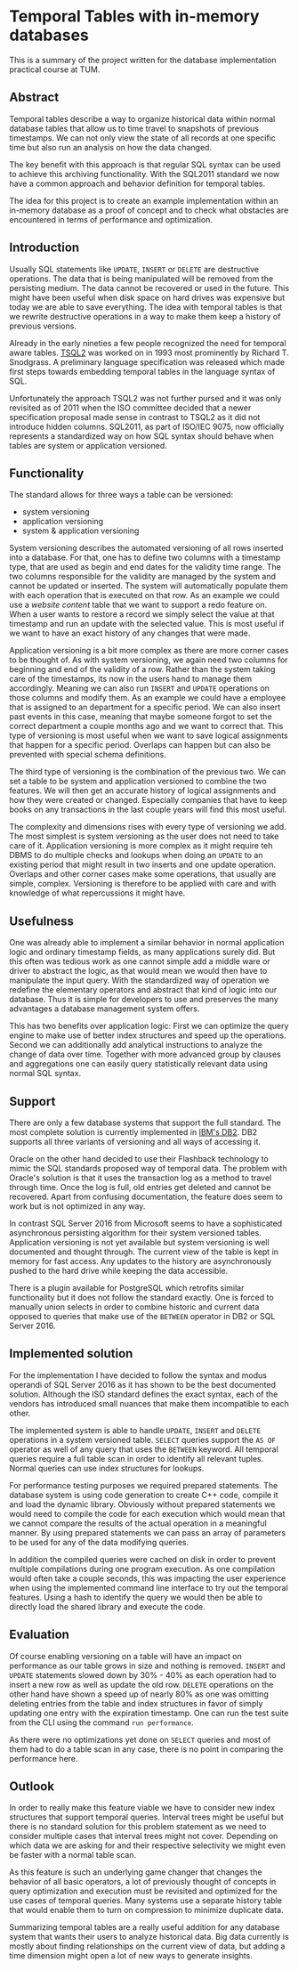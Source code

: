 # Temporal Tables with in-memory databases
This is a summary of the project written for the database implementation practical course at TUM.

## Abstract
Temporal tables describe a way to organize historical data within normal database tables that allow us to time travel to snapshots of previous timestamps. We can not only view the state of all records at one specific time but also run an analysis on how the data changed.

The key benefit with this approach is that regular SQL syntax can be used to achieve this archiving functionality. With the SQL2011 standard we now have a common approach and behavior definition for temporal tables.

The idea for this project is to create an example implementation within an in-memory database as a proof of concept and to check what obstacles are encountered in terms of performance and optimization.

## Introduction
Usually SQL statements like ```UPDATE```, ```INSERT``` or  ```DELETE``` are destructive operations. The data that is being manipulated will be removed from the persisting medium. The data cannot be recovered or used in the future. This might have been useful when disk space on hard drives was expensive but today we are able to save everything. The idea with temporal tables is that we rewrite destructive operations in a way to make them keep a history of previous versions.

Already in the early nineties a few people recognized the need for temporal aware tables. [TSQL2](https://www2.cs.arizona.edu/~rts/tsql2.html) was worked on in 1993 most prominently by Richard T. Snodgrass. A preliminary language specification was released which made first steps towards embedding temporal tables in the language syntax of SQL.

Unfortunately the approach TSQL2 was not further pursed and it was only revisited as of 2011 when the ISO committee decided that a newer specification proposal made sense in contrast to TSQL2 as it did not introduce hidden columns. SQL2011, as part of ISO/IEC 9075, now officially represents a standardized way on how SQL syntax should behave when tables are system or application versioned.

## Functionality
The standard allows for three ways a table can be versioned:
* system versioning
* application versioning
* system & application versioning

System versioning describes the automated versioning of all rows inserted into a database. For that, one has to define two columns with a timestamp type, that are used as begin and end dates for the validity time range. The two columns responsible for the validity are managed by the system and cannot be updated or inserted. The system will automatically populate them with each operation that is executed on that row. As an example we could use a *website content* table that we want to support a redo feature on. When a user wants to restore a record we simply select the value at that timestamp and run an update with the selected value. This is most useful if we want to have an exact history of any changes that were made.

Application versioning is a bit more complex as there are more corner cases to be thought of. As with system versioning, we again need two columns for beginning and end of the validity of a row. Rather than the system taking care of the timestamps, its now in the users hand to manage them accordingly. Meaning we can also run ```INSERT``` and ```UPDATE``` operations on those columns and modify them. As an example we could have a employee that is assigned to an department for a specific period. We can also insert past events in this case, meaning that maybe someone forgot to set the correct department a couple months ago and we want to correct that. This type of versioning is most useful when we want to save logical assignments that happen for a specific period. Overlaps can happen but can also be prevented with special schema definitions.

The third type of versioning is the combination of the previous two. We can set a table to be system and application versioned to combine the two features. We will then get an accurate history of logical assignments and how they were created or changed. Especially companies that have to keep books on any transactions in the last couple years will find this most useful.

The complexity and dimensions rises with every type of versioning we add. The most simplest is system versioning as the user does not need to take care of it. Application versioning is more complex as it might require teh DBMS to do multiple checks and lookups when doing an ```UPDATE``` to an existing period that might result in two inserts and one update operation. Overlaps and other corner cases make some operations, that usually are simple, complex. Versioning is therefore to be applied with care and with knowledge of what repercussions it might have.

## Usefulness
One was already able to implement a similar behavior in normal application logic and ordinary timestamp fields, as many applications surely did. But this often was tedious work as one cannot simple add a middle ware or driver to abstract the logic, as that would mean we would then have to manipulate the input query. With the standardized way of operation we redefine the elementary operators and abstract that kind of logic into our database. Thus it is simple for developers to use and preserves the many advantages a database management system offers.

This has two benefits over application logic: First we can optimize the query engine to make use of better index structures and speed up the operations. Second we can additionally add analytical instructions to analyze the change of data over time. Together with more advanced group by clauses and aggregations one can easily query statistically relevant data using normal SQL syntax.

## Support
There are only a few database systems that support the full standard. The most complete solution is currently implemented in [IBM's DB2](https://www.ibm.com/developerworks/data/library/techarticle/dm-1204whatsnewdb210/index.html). DB2 supports all three variants of versioning and all ways of accessing it.

Oracle on the other hand decided to use their Flashback technology to mimic the SQL standards proposed way of temporal data. The problem with Oracle's solution is that it uses the transaction log as a method to travel through time. Once the log is full, old entries get deleted and cannot be recovered. Apart from confusing documentation, the feature does seem to work but is not optimized in any way.

In contrast SQL Server 2016 from Microsoft seems to have a sophisticated asynchronous persisting algorithm for their system versioned tables. Application versioning is not yet available but system versioning is well documented and thought through. The current view of the table is kept in memory for fast access. Any updates to the history are asynchronously pushed to the hard drive while keeping the data accessible.

There is a plugin available for PostgreSQL which retrofits similar functionality but it does not follow the standard exactly. One is forced to manually union selects in order to combine historic and current data opposed to queries that make use of the ```BETWEEN``` operator in DB2 or SQL Server 2016.

## Implemented solution
For the implementation I have decided to follow the syntax and modus operandi of SQL Server 2016 as it has shown to be the best documented solution. Although the ISO standard defines the exact syntax, each of the vendors has introduced small nuances that make them incompatible to each other.

The implemented system is able to handle ```UPDATE```, ```INSERT``` and  ```DELETE``` operations in a system versioned table. ```SELECT``` queries support the ```AS OF``` operator as well of any query that uses the ```BETWEEN``` keyword. All temporal queries require a full table scan in order to identify all relevant tuples. Normal queries can use index structures for lookups.

For performance testing purposes we required prepared statements. The database system is using code generation to create C++ code, compile it and load the dynamic library. Obviously without prepared statements we would need to compile the code for each execution which would mean that we cannot compare the results of the actual operation in a meaningful manner. By using prepared statements we can pass an array of parameters to be used for any of the data modifying queries.

In addition the compiled queries were cached on disk in order to prevent multiple compilations during one program execution. As one compilation would often take a couple seconds, this was impacting the user experience when using the implemented command line interface to try out the temporal features. Using a hash to identify the query we would then be able to directly load the shared library and execute the code.

## Evaluation
Of course enabling versioning on a table will have an impact on performance as our table grows in size and nothing is removed. ```INSERT``` and ```UPDATE``` statements slowed down by 30% - 40% as each operation had to insert a new row as well as update the old row. ```DELETE``` operations on the other hand have shown a speed up of nearly 80% as one was omitting deleting entries from the table and index structures in favor of simply updating one entry with the expiration timestamp. One can run the test suite from the CLI using the command ```run performance```.

As there were no optimizations yet done on ```SELECT``` queries and most of them had to do a table scan in any case, there is no point in comparing the performance here.

## Outlook
In order to really make this feature viable we have to consider new index structures that support temporal queries. Interval trees might be useful but there is no standard solution for this problem statement as we need to consider multiple cases that interval trees might not cover. Depending on which data we are asking for and their respective selectivity we might even be faster with a normal table scan.

As this feature is such an underlying game changer that changes the behavior of all basic operators, a lot of previously thought of concepts in query optimization and execution must be revisited and optimized for the use cases of temporal queries. Many systems use a separate history table that would enable them to turn on compression to minimize duplicate data.

Summarizing temporal tables are a really useful addition for any database system that wants their users to analyze historical data. Big data currently is mostly about finding relationships on the current view of data, but adding a time dimension might open a lot of new ways to generate insights.
